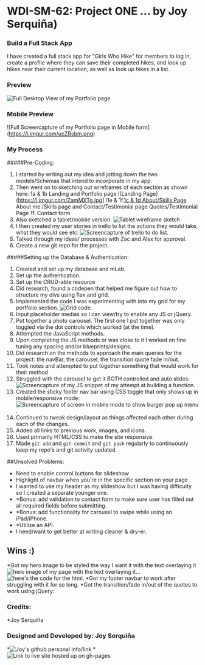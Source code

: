 # WDI-SM-62: Project ONE ... by Joy Serquiña)
### Build a Full Stack App
I have created a full stack app for "Girls Who Hike" for members to log in, create a profile where they can save their completed hikes, and look up hikes near their current location, as well as look up hikes in a list.
### Preview
![Full Desktop View of my Portfolio page](https://i.imgur.com/oduDsj5.png)

### Mobile Preview
![Full Screencapture of my Portfolio page in Mobile form] (https://i.imgur.com/ucZRsbm.png)

### My Process
#####Pre-Coding:
1. I started by writing out my idea and jotting down the two models/Schemas that intend to incorporate in my app. 
2. Then went on to sketching out wireframes of each section as shown here:
	1a & 1b Landing and Portfolio page ![Landing Page](https://i.imgur.com/ZamMXTg.jpg]
	!1e & 1f.[1c & 1d About/Skills Page](https://i.imgur.com/jNKaYt8.jpg) About me /Skills page and Contact/Testimonial page
	 Quotes/Testimonial Page
	1f. Contact form
2. Also sketched a tablet/mobile version: ![Tablet wireframe sketch](https://i.imgur.com/JUJZAPS.jpg)
3. I then created my user stories in trello to list the actions they would take, what they would see etc: ![Screencapture of trello to do list](https://i.imgur.com/UbPS9LE.png).
5. Talked through my ideas/ processes with Zac and Alex for approval.
6. Create a new git repo for the project.

#####Setting up the Database & Authentication:
1. Created and set up my database and mLab.
2. Set up the authentication.
3. Set up the CRUD-able resource
8. Did research, found a codepen that helped me figure out how to structure my divs using flex and grid.
9. Implemented the code I was experimenting with into my grid for my portfolio section. ![Grid code](https://i.imgur.com/oz91BIa.png).
10. Input placeholder medias so I can view/try to enable any JS or jQuery.
11. Put together a photo carousel.  The first one I put together was only toggled via the dot controls which worked (at the time).
12. Attempted the JavaScript methods.
13. Upon completing the JS methods or was close to it I worked on fine tuning any spacing and/or blueprints/designs.
14. Did research on the methods to approach the main queries for the project: the navBar, the carousel, the transition quote fade in/out.
15. Took notes and attempted to put together something that would work for their method
16. Struggled with the carousel to get it BOTH controlled and auto slides: ![Screencapture of my JS snippet of my attempt at building a function](https://i.imgur.com/Poc8wFc.png).
17. Created the sticky footer nav bar using CSS toggle that only shows up in mobile/responsive mode: ![Screencapture of screen in mobile mode to show burger pop up menu](https://i.imgur.com/suegizs.jpg).
18. Continued to tweak design/layout as things affected each other during each of the changes.
19. Added all links to previous work, images, and icons.
20. Used primarily HTML/CSS to make the site responsive.
21. Made `git add` and `git commit` and `git push` regularly to continuously keep my repo's and git activity updated.

##Unsolved Problems:
* Need to enable control buttons for slideshow
* Highlight of navbar when you're in the specific section on your page
* I wanted to use my header as my slideshow but I was having difficulty so I created a separate younger one.
* *Bonus: add validation to contact form to make sure user has filled out all required fields before submitting.
* *Bonus: add functionality for carousel to swipe while using an iPad/iPhone.
* *Utilize an API.
* I need/want to get better at writing cleaner & dry-er.

## Wins :)
*Got my hero image to be styled the way I want it with the text overlaying it ![hero image of my page with the text overlaying it](https://imgur.com/nyrK1TK)... ![here's the code for the html](https://i.imgur.com/0GKHkRI.png).
*Got my footer navbar to work after struggling with it for so long.
*Got the transition/fade in/out of the quotes to work using jQuery: 

### Credits:
*Joy Serquiña

### Designed and Developed by: Joy Serquiña 
*![Joy's github personal info/link](https://github.com/essjay05)
*![Link to live site hosted up on gh-pages](https://essjay05.github.io/WDI-SM-62_ProjectZERO)


